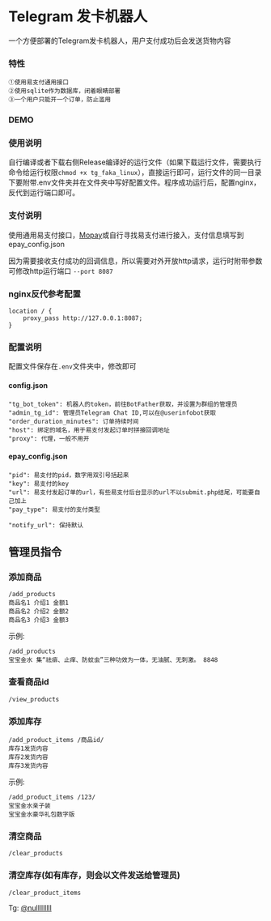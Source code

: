 # Telegram 发卡机器人

一个方便部署的Telegram发卡机器人，用户支付成功后会发送货物内容

### 特性
    ①使用易支付通用接口
    ②使用sqlite作为数据库，闭着眼睛部署
    ③一个用户只能开一个订单，防止滥用

### DEMO


### 使用说明
自行编译或者下载右侧Release编译好的运行文件（如果下载运行文件，需要执行命令给运行权限`chmod +x tg_faka_linux`），直接运行即可，运行文件的同一目录下要附带.env文件夹并在文件夹中写好配置文件。程序成功运行后，配置nginx，反代到运行端口即可。

### 支付说明
使用通用易支付接口，[Mopay](mopay.vip)或自行寻找易支付进行接入，支付信息填写到epay_config.json

因为需要接收支付成功的回调信息，所以需要对外开放http请求，运行时附带参数可修改http运行端口 `--port 8087`

### nginx反代参考配置
    location / {
        proxy_pass http://127.0.0.1:8087;
    }


### 配置说明
配置文件保存在`.env`文件夹中，修改即可
#### config.json
    "tg_bot_token": 机器人的token，前往BotFather获取，并设置为群组的管理员
    "admin_tg_id": 管理员Telegram Chat ID,可以在@userinfobot获取
    "order_duration_minutes": 订单持续时间
    "host": 绑定的域名，用于易支付发起订单时拼接回调地址
    "proxy": 代理，一般不用开

#### epay_config.json
    "pid": 易支付的pid，数字用双引号括起来
    "key": 易支付的key
    "url": 易支付发起订单的url，有些易支付后台显示的url不以submit.php结尾，可能要自己加上
    "pay_type": 易支付的支付类型
    
    "notify_url": 保持默认


## 管理员指令

### 添加商品
```
/add_products
商品名1 介绍1 金额1
商品名2 介绍2 金额2
商品名3 介绍3 金额3
```

示例:
```
/add_products
宝宝金水 集“祛痱、止痒、防蚊虫”三种功效为一体，无油腻、无刺激。 8848
```


### 查看商品id
`/view_products`


### 添加库存
```
/add_product_items /商品id/
库存1发货内容
库存2发货内容
库存3发货内容
```

示例:
```
/add_product_items /123/
宝宝金水亲子装
宝宝金水豪华礼包数字版
```

### 清空商品
`/clear_products`
### 清空库存(如有库存，则会以文件发送给管理员)
`/clear_product_items`




Tg: [@nulllllllll](https://t.me/nulllllllll)
